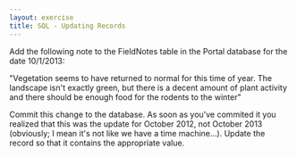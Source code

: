 ```yaml
---
layout: exercise
title: SQL - Updating Records
---
```


Add the following note to the FieldNotes table in the Portal database
for the date 10/1/2013:

"Vegetation seems to have returned to normal for this time of year. The
landscape isn't exactly green, but there is a decent amount of plant
activity and there should be enough food for the rodents to the winter"

Commit this change to the database. As soon as you've commited it you
realized that this was the update for October 2012, not October 2013
(obviously; I mean it's not like we have a time machine...). Update the
record so that it contains the appropriate value.
